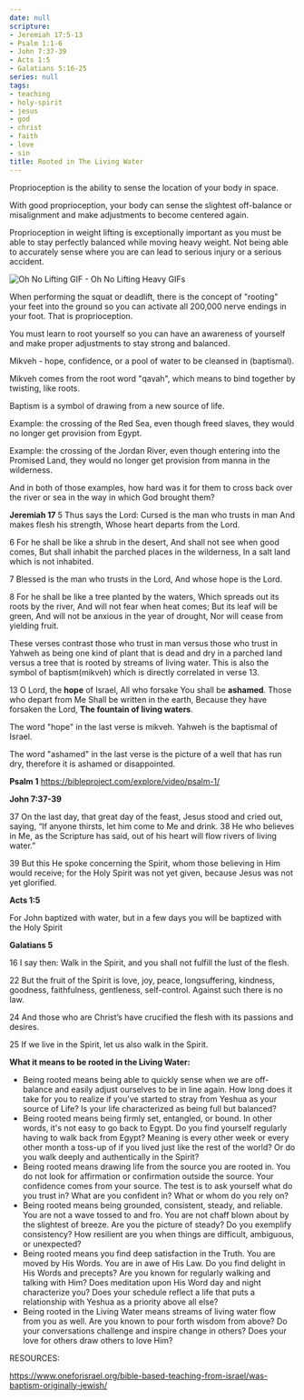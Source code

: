 ```yaml
---
date: null
scripture:
- Jeremiah 17:5-13
- Psalm 1:1-6
- John 7:37-39
- Acts 1:5
- Galatians 5:16-25
series: null
tags:
- teaching
- holy-spirit
- jesus
- god
- christ
- faith
- love
- sin
title: Rooted in The Living Water
---
```



Proprioception is the ability to sense the location of your body in space.

With good proprioception, your body can sense the slightest off-balance or misalignment and make adjustments to become centered again.

Proprioception in weight lifting is exceptionally important as you must be able to stay perfectly balanced while moving heavy weight. Not being able to accurately sense where you are can lead to serious injury or a serious accident.

![Oh No Lifting GIF - Oh No Lifting Heavy GIFs](a253a72ecfd0450e75c04068eb9e4e72.gif)

When performing the squat or deadlift, there is the concept of "rooting" your feet into the ground so you can activate all 200,000 nerve endings in your foot. That is proprioception.

You must learn to root yourself so you can have an awareness of yourself and make proper adjustments to stay strong and balanced.

Mikveh - hope, confidence, or a pool of water to be cleansed in (baptismal).

Mikveh comes from the root word "qavah", which means to bind together by twisting, like roots.

Baptism is a symbol of drawing from a new source of life.

Example: the crossing of the Red Sea, even though freed slaves, they would no longer get provision from Egypt.

Example: the crossing of the Jordan River, even though entering into the Promised Land, they would no longer get provision from manna in the wilderness.

And in both of those examples, how hard was it for them to cross back over the river or sea in the way in which God brought them?

**Jeremiah 17**
5 Thus says the Lord:
Cursed is the man who trusts in man
And makes flesh his strength,
Whose heart departs from the Lord.

6 For he shall be like a shrub in the desert,
And shall not see when good comes,
But shall inhabit the parched places in the wilderness,
In a salt land which is not inhabited.

7 Blessed is the man who trusts in the Lord,
And whose hope is the Lord.

8 For he shall be like a tree planted by the waters,
Which spreads out its roots by the river,
And will not fear when heat comes;
But its leaf will be green,
And will not be anxious in the year of drought,
Nor will cease from yielding fruit.

These verses contrast those who trust in man versus those who trust in Yahweh as being one kind of plant that is dead and dry in a parched land versus a tree that is rooted by streams of living water. This is also the symbol of baptism(mikveh) which is directly correlated in verse 13.

13 O Lord, the **hope** of Israel,
All who forsake You shall be **ashamed**.
Those who depart from Me
Shall be written in the earth,
Because they have forsaken the Lord,
**The fountain of living waters**.

The word "hope" in the last verse is mikveh. Yahweh is the baptismal of Israel.

The word "ashamed" in the last verse is the picture of a well that has run dry, therefore it is ashamed or disappointed.

**Psalm 1**
https://bibleproject.com/explore/video/psalm-1/

**John 7:37-39**

37 On the last day, that great day of the feast, Jesus stood and cried out, saying, “If anyone thirsts, let him come to Me and drink. 38 He who believes in Me, as the Scripture has said, out of his heart will flow rivers of living water.”

39 But this He spoke concerning the Spirit, whom those believing in Him would receive; for the Holy Spirit was not yet given, because Jesus was not yet glorified.

**Acts 1:5**

For John baptized with water, but in a few days you will be baptized with the Holy Spirit

**Galatians 5**

16 I say then: Walk in the Spirit, and you shall not fulfill the lust of the flesh.

22 But the fruit of the Spirit is love, joy, peace, longsuffering, kindness, goodness, faithfulness, gentleness, self-control. Against such there is no law.

24 And those who are Christ’s have crucified the flesh with its passions and desires.

25 If we live in the Spirit, let us also walk in the Spirit.

**What it means to be rooted in the Living Water:**

- Being rooted means being able to quickly sense when we are off-balance and easily adjust ourselves to be in line again. How long does it take for you to realize if you've started to stray from Yeshua as your source of Life? Is your life characterized as being full but balanced?
- Being rooted means being firmly set, entangled, or bound. In other words, it's not easy to go back to Egypt. Do you find yourself regularly having to walk back from Egypt? Meaning is every other week or every other month a toss-up of if you lived just like the rest of the world? Or do you walk deeply and authentically in the Spirit?
- Being rooted means drawing life from the source you are rooted in. You do not look for affirmation or confirmation outside the source. Your confidence comes from your source. The test is to ask yourself what do you trust in? What are you confident in? What or whom do you rely on?
- Being rooted means being grounded, consistent, steady, and reliable. You are not a wave tossed to and fro. You are not chaff blown about by the slightest of breeze. Are you the picture of steady? Do you exemplify consistency? How resilient are you when things are difficult, ambiguous, or unexpected?
- Being rooted means you find deep satisfaction in the Truth. You are moved by His Words. You are in awe of His Law. Do you find delight in His Words and precepts? Are you known for regularly walking and talking with Him? Does meditation upon His Word day and night characterize you? Does your schedule reflect a life that puts a relationship with Yeshua as a priority above all else?
- Being rooted in the Living Water means streams of living water flow from you as well. Are you known to pour forth wisdom from above? Do your conversations challenge and inspire change in others? Does your love for others draw others to love Him?

RESOURCES:

https://www.oneforisrael.org/bible-based-teaching-from-israel/was-baptism-originally-jewish/